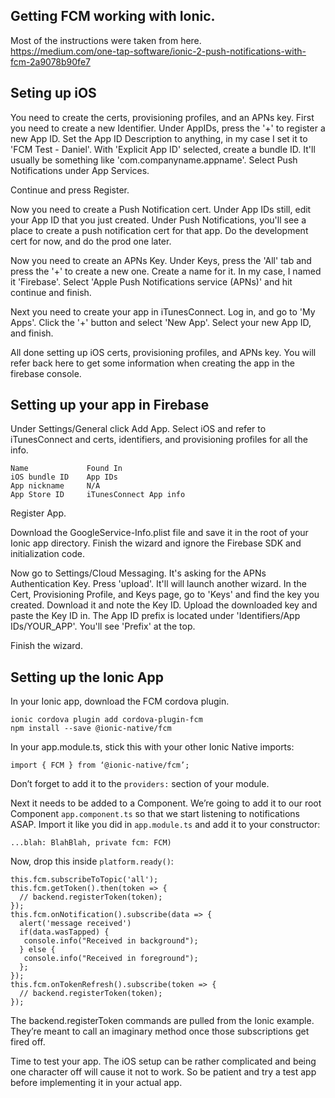 ## Getting FCM working with Ionic.

Most of the instructions were taken from here.  
https://medium.com/one-tap-software/ionic-2-push-notifications-with-fcm-2a9078b90fe7


## Seting up iOS
You need to create the certs, provisioning profiles, and an APNs key. First you need to create a new Identifier.
Under AppIDs, press the '+' to register a new App ID. Set the App ID Description to anything, in my
case I set it to 'FCM Test - Daniel'. With 'Explicit App ID' selected, create a bundle ID. It'll
usually be something like 'com.companyname.appname'. Select Push Notifications under App Services.

Continue and press Register.

Now you need to create a Push Notification cert.
Under App IDs still, edit your App ID that you just created. Under Push Notifications, you'll
see a place to create a push notification cert for that app. Do the development cert for now,
and do the prod one later.

Now you need to create an APNs Key.
Under Keys, press the 'All' tab and press the '+' to create a new one. Create a name for it.
In my case, I named it 'Firebase'. Select 'Apple Push Notifications service (APNs)' and hit
continue and finish.

Next you need to create your app in iTunesConnect. Log in, and go to 'My Apps'. Click the '+'
button and select 'New App'. Select your new App ID, and finish.

All done setting up iOS certs, provisioning profiles, and APNs key. You will refer back here
to get some information when creating the app in the firebase console.

## Setting up your app in Firebase
Under Settings/General click Add App. Select iOS and refer to iTunesConnect and certs, identifiers,
and provisioning profiles for all the info.

```
Name             Found In
iOS bundle ID    App IDs
App nickname     N/A
App Store ID     iTunesConnect App info
```
  
Register App.  

Download the GoogleService-Info.plist file and save it in the root of your Ionic app directory.
Finish the wizard and ignore the Firebase SDK and initialization code.

Now go to Settings/Cloud Messaging.
It's asking for the APNs Authentication Key. Press 'upload'. It'll will launch another wizard.
In the Cert, Provisioning Profile, and Keys page, go to 'Keys' and find the key you created.
Download it and note the Key ID. Upload the downloaded key and paste the Key ID in. The App ID
prefix is located under 'Identifiers/App IDs/YOUR_APP'. You'll see 'Prefix' at the top.

Finish the wizard.

## Setting up the Ionic App

In your Ionic app, download the FCM cordova plugin.
```
ionic cordova plugin add cordova-plugin-fcm
npm install --save @ionic-native/fcm
```
In your app.module.ts, stick this with your other Ionic Native imports:

```
import { FCM } from ‘@ionic-native/fcm’;
```

Don’t forget to add it to the `providers:` section of your module.

Next it needs to be added to a Component. We’re going to add it to our root
Component `app.component.ts` so that we start listening to notifications ASAP. Import it like
you did in `app.module.ts` and add it to your constructor:

```
...blah: BlahBlah, private fcm: FCM)
```

Now, drop this inside `platform.ready()`:

```
this.fcm.subscribeToTopic('all');
this.fcm.getToken().then(token => {
  // backend.registerToken(token);
});
this.fcm.onNotification().subscribe(data => {
  alert('message received')
  if(data.wasTapped) {
   console.info("Received in background");
  } else {
   console.info("Received in foreground");
  };
});
this.fcm.onTokenRefresh().subscribe(token => {
  // backend.registerToken(token);
});
```

The backend.registerToken commands are pulled from the Ionic example. They’re meant to
call an imaginary method once those subscriptions get fired off.

Time to test your app. The iOS setup can be rather complicated and being one character
off will cause it not to work. So be patient and try a test app before implementing it
in your actual app.
